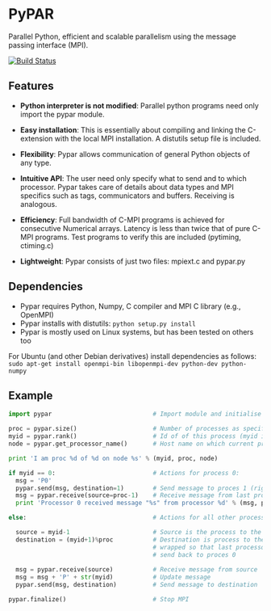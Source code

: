# PyPAR 

Parallel Python, efficient and scalable parallelism using the message passing interface (MPI).

[![Build Status](https://travis-ci.org/daleroberts/pypar.svg?branch=master)](https://travis-ci.org/daleroberts/pypar)

## Features

- **Python interpreter is not modified**: Parallel python programs need only
  import the pypar module.

- **Easy installation**: This is essentially about compiling and linking
  the C-extension with the local MPI installation. A distutils setup file
  is included.

- **Flexibility**: Pypar allows communication of general Python objects
  of any type.

- **Intuitive API**: The user need only specify what to send and to which
  processor.  Pypar takes care of details about data types and MPI specifics
  such as tags, communicators and buffers.  Receiving is analogous.

- **Efficiency**: Full bandwidth of C-MPI programs is achieved for consecutive
  Numerical arrays. Latency is less than twice that of pure C-MPI programs.
  Test programs to verify this are included (pytiming, ctiming.c)

- **Lightweight**: Pypar consists of just two files: mpiext.c and pypar.py

## Dependencies

- Pypar requires Python, Numpy, C compiler and MPI C library (e.g., OpenMPI)
- Pypar installs with distutils: `python setup.py install`
- Pypar is mostly used on Linux systems, but has been tested on others too

For Ubuntu (and other Debian derivatives) install dependencies as follows:
```sudo apt-get install openmpi-bin libopenmpi-dev python-dev python-numpy```


## Example

```python
import pypar                            # Import module and initialise MPI 

proc = pypar.size()                     # Number of processes as specified by mpirun
myid = pypar.rank()                     # Id of of this process (myid in [0, proc-1]) 
node = pypar.get_processor_name()       # Host name on which current process is running

print 'I am proc %d of %d on node %s' % (myid, proc, node)

if myid == 0:                           # Actions for process 0:
  msg = 'P0'  
  pypar.send(msg, destination=1)        # Send message to proces 1 (right hand neighbour)
  msg = pypar.receive(source=proc-1)    # Receive message from last process
  print 'Processor 0 received message "%s" from processor %d' % (msg, proc-1)

else:                                   # Actions for all other processes:

  source = myid-1                       # Source is the process to the left
  destination = (myid+1)%proc           # Destination is process to the right
                                        # wrapped so that last processor will 
                                        # send back to proces 0  
  
  msg = pypar.receive(source)           # Receive message from source 
  msg = msg + 'P' + str(myid)           # Update message     
  pypar.send(msg, destination)          # Send message to destination   

pypar.finalize()                        # Stop MPI 
```
